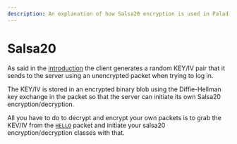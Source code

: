 ```yaml
---
description: An explanation of how Salsa20 encryption is used in Paladins for packet encryption and decryption.
---
```


# Salsa20

As said in the [introduction](/marshal/encryption/introduction) the client generates a random KEY/IV pair that it sends to the server using an unencrypted packet when trying to log in.

The KEY/IV is stored in an encrypted binary blob using the Diffie-Hellman key exchange in the packet so that the server can initiate its own Salsa20 encryption/decryption.

All you have to do to decrypt and encrypt your own packets is to grab the KEV/IV from the [`HELLO`](/marshal/packets/hello) packet and initiate your salsa20 encryption/decryption classes with that.
